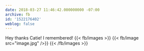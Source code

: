 ```yaml
---
date: 2018-03-27 11:46:42.000000000 -07:00
archive: fb
id: '1522176402'
weblog: false
---
```


Hey thanks Catie! I remembered!
{{< fb/images >}}
{{< fb/image src="image.jpg" />}}
{{< /fb/images >}}
